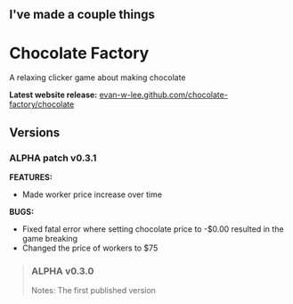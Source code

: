 I've made a couple things
---
# Chocolate Factory
A relaxing clicker game about making chocolate

**Latest website release:** 
<a href="https://evan-w-lee.github.io/chocolate-factory/chocolate">evan-w-lee.github.com/chocolate-factory/chocolate</a>

## Versions

### ALPHA patch v0.3.1
**FEATURES:**
* Made worker price increase over time


**BUGS:**
* Fixed fatal error where setting chocolate price to -$0.00 resulted in the game breaking
* Changed the price of workers to $75

>### ALPHA v0.3.0
>Notes: The first published version
